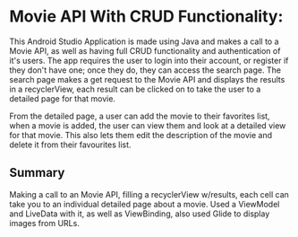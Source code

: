 # Movie API With CRUD Functionality:
This Android Studio Application is made using Java and makes a call to a Movie API, as well as having full CRUD functionality and authentication of it's users. The app requires the user to login into their account, or register if they don't have one; once they do, they can access the search page. The search page makes a get request to the Movie API and displays the results in a recyclerView, each result can be clicked on to take the user to a detailed page for that movie. 

From the detailed page, a user can add the movie to their favorites list, when a movie is added, the user can view them and look at a detailed view for that movie. This also lets them edit the description of the movie and delete it from their favourites list.

## Summary
Making a call to an Movie API, filling a recyclerView w/results, each cell can take you to an individual detailed page about a movie.
Used a ViewModel and LiveData with it, as well as ViewBinding, also used Glide to display images from URLs.


